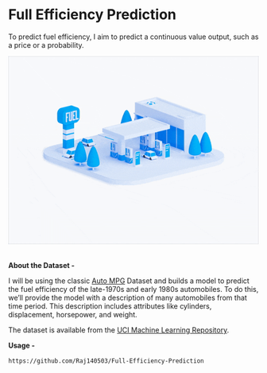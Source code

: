 # Full Efficiency Prediction
To predict fuel efficiency, I aim to predict a continuous value output, such as a price or a probability.
<div align="center">
	<img src="https://github.com/Raj140503/Full-Efficiency-Prediction/blob/main/0_wjxA6-eBa6Jv1KnO.gif">
</div>

<br>

**About the Dataset -**

I will be using the classic [Auto MPG](https://archive.ics.uci.edu/dataset/9/auto+mpg) Dataset and builds a model to predict the fuel efficiency of the late-1970s and early 1980s automobiles. To do this, we’ll provide the model with a description of many automobiles from that time period. This description includes attributes like cylinders, displacement, horsepower, and weight.

The dataset is available from the [UCI Machine Learning Repository](https://archive.ics.uci.edu/).

**Usage -**
```
https://github.com/Raj140503/Full-Efficiency-Prediction
```
